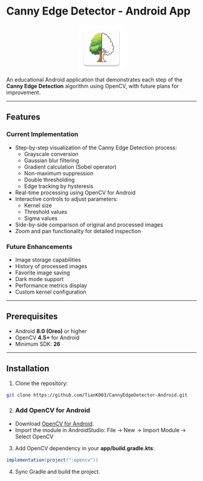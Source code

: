 # Canny Edge Detector - Android App

<p align="center">
  <img src="app/src/main/res/mipmap-xxhdpi/ic_launcher.webp" alt="App Icon" width="120"/>
</p>

An educational Android application that demonstrates each step of the **Canny Edge Detection** algorithm using OpenCV, with future plans for improvement.

---

## Features

### Current Implementation
- Step-by-step visualization of the Canny Edge Detection process:
  - Grayscale conversion  
  - Gaussian blur filtering  
  - Gradient calculation (Sobel operator)  
  - Non-maximum suppression  
  - Double thresholding  
  - Edge tracking by hysteresis  
- Real-time processing using OpenCV for Android  
- Interactive controls to adjust parameters:
  - Kernel size  
  - Threshold values  
  - Sigma values  
- Side-by-side comparison of original and processed images  
- Zoom and pan functionality for detailed inspection  

### Future Enhancements
- Image storage capabilities  
- History of processed images  
- Favorite image saving  
- Dark mode support  
- Performance metrics display  
- Custom kernel configuration  

---

##  Prerequisites
- Android **8.0 (Oreo)** or higher  
- OpenCV **4.5+** for Android  
- Minimum SDK: **26**  

---

## Installation

1. Clone the repository:
```bash
git clone https://github.com/TianK003/CannyEdgeDetector-Android.git
```

2. ### Add OpenCV for Android
  - Download [OpenCV for Android](https://opencv.org/releases/).
  -  Import the module in AndroidStudio: File → New → Import Module → Select OpenCV
  
3. Add OpenCV dependency in your **app/build.gradle.kts**:
```gradle
implementation(project(":opencv"))
```
4. Sync Gradle and build the project.
